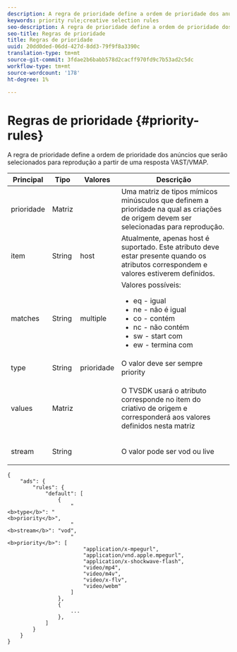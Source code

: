 ```yaml
---
description: A regra de prioridade define a ordem de prioridade dos anúncios que serão selecionados para reprodução a partir de uma resposta VAST/VMAP.
keywords: priority rule;creative selection rules
seo-description: A regra de prioridade define a ordem de prioridade dos anúncios que serão selecionados para reprodução a partir de uma resposta VAST/VMAP.
seo-title: Regras de prioridade
title: Regras de prioridade
uuid: 20dd0ded-06dd-427d-8dd3-79f9f8a3390c
translation-type: tm+mt
source-git-commit: 3fdae2b6babb578d2cacff970fd9c7b53ad2c5dc
workflow-type: tm+mt
source-wordcount: '178'
ht-degree: 1%

---
```



# Regras de prioridade {#priority-rules}

A regra de prioridade define a ordem de prioridade dos anúncios que serão selecionados para reprodução a partir de uma resposta VAST/VMAP.

<table id="table_ljp_tgx_hz">  
 <thead> 
  <tr> 
   <th class="entry"><b>Principal</b></th> 
   <th class="entry"><b>Tipo</b></th> 
   <th class="entry"><b>Valores</b></th> 
   <th class="entry"><b>Descrição</b></th>
  </tr> 
 </thead>
 <tbody> 
  <tr> 
   <td><span class="codeph"> prioridade</span></td> 
   <td><span class="codeph"> Matriz</span></td> 
   <td></td> 
   <td> Uma matriz de tipos mímicos minúsculos que definem a prioridade na qual as criações de origem devem ser selecionadas para reprodução.</td> 
  </tr> 
  <tr> 
   <td><span class="codeph"> item</span></td> 
   <td><span class="codeph"> String</span></td> 
   <td><span class="codeph"> host</span></td> 
   <td>Atualmente, apenas <span class="codeph"> host</span> é suportado. Este atributo deve estar presente quando os atributos <span class="codeph"> correspondem</span> e <span class="codeph"> valores</span> estiverem definidos.</td> 
  </tr> 
  <tr> 
   <td><span class="codeph"> matches</span></td> 
   <td><span class="codeph"> String</span></td> 
   <td><span class="codeph"> multiple</span></td> 
   <td>Valores possíveis:
    <ul id="ul_tnf_2hx_hz"> 
     <li><span class="codeph"> eq</span> - igual</li> 
     <li><span class="codeph"> ne</span> - não é igual</li> 
     <li><span class="codeph"> co</span> - contém</li> 
     <li><span class="codeph"> nc</span> - não contém</li> 
     <li><span class="codeph"> sw</span> - start com</li> 
     <li><span class="codeph"> ew</span>  - termina com</li> 
    </ul></td> 
  </tr> 
  <tr> 
   <td><span class="codeph"> type</span></td> 
   <td><span class="codeph"> String</span></td> 
   <td><span class="codeph"> prioridade</span></td> 
   <td>O valor deve ser sempre <span class="codeph"> priority</span></td> 
  </tr> 
  <tr> 
   <td><span class="codeph"> values</span></td> 
   <td><span class="codeph"> Matriz</span></td> 
   <td></td> 
   <td> <p>O TVSDK usará o atributo <span class="codeph"> corresponde</span> no <span class="codeph"> item</span> do criativo de origem e corresponderá aos valores definidos nesta matriz</p> </td> 
  </tr> 
  <tr> 
   <td><span class="codeph"> stream</span></td> 
   <td><span class="codeph"> String</span></td> 
   <td></td> 
   <td> <p>O valor pode ser <span class="codeph"> vod</span> ou <span class="codeph"> live</span></p> </td> 
  </tr> 
 </tbody> 
</table>

```
{
    "ads": {
        "rules": {
            "default": [
                {
                    "
<b>type</b>": "
<b>priority</b>",
                    "
<b>stream</b>": "vod",
                    "
<b>priority</b>": [
                        "application/x-mpegurl",
                        "application/vnd.apple.mpegurl",
                        "application/x-shockwave-flash",
                        "video/mp4",
                        "video/m4v",
                        "video/x-flv",
                        "video/webm"
                    ]
                },
                {
                    ...
                },
            ]
        }
    }
}
```
